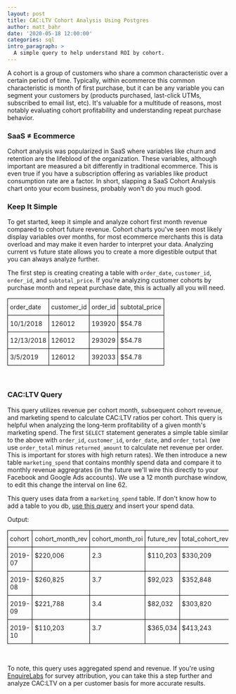 ```yaml
---
layout: post
title: CAC:LTV Cohort Analysis Using Postgres
author: matt_bahr
date: '2020-05-18 12:00:00'
categories: sql
intro_paragraph: >
  A simple query to help understand ROI by cohort.
---
```

A cohort is a group of customers who share a common characteristic over a certain period of time. Typically, within ecommerce this common characteristic is month of first purchase, but it can be any variable you can segment your customers by (products purchased, last-click UTMs, subscribed to email list, etc). It's valuable for a multitude of reasons, most notably evaluating cohort profitability and understanding repeat purchase behavior.

### SaaS &#8800; Ecommerce
Cohort analysis was popularized in SaaS where variables like churn and retention are the lifeblood of the organization. These variables, although important are measured a bit differently in traditional ecommerce. This is even true if you have a subscription offering as variables like product consumption rate are a factor. In short, slapping a SaaS Cohort Analysis chart onto your ecom business, probably won't do you much good. 

### Keep It Simple
To get started, keep it simple and analyze cohort first month revenue compared to cohort future revenue. Cohort charts you've seen most likely display variables over months, for most ecommerce merchants this is data overload and may make it even harder to interpret your data. Analyzing current vs future state allows you to create a more digestible output that you can always analyze further.

The first step is creating creating a table with `order_date`, `customer_id`, `order_id`, and `subtotal_price`. If you're analyzing customer cohorts by purchase month and repeat purchase date, this is actually all you will need. 

<style type="text/css">
.tg  {border-collapse:collapse;border-spacing:0;}
.tg td{border-color:black;border-style:solid;border-width:1px;font-size:14px;
  overflow:hidden;padding:10px 5px;word-break:normal;}
.tg th{border-color:black;border-style:solid;border-width:1px;font-size:14px;
  font-weight:normal;overflow:hidden;padding:10px 5px;word-break:normal;}
.tg .tg-0lax{text-align:left;vertical-align:top}
</style>
<table class="tg">
  <tr>
    <th class="tg-0lax">order_date</th>
    <th class="tg-0lax">customer_id</th>
    <th class="tg-0lax">order_id</th>
    <th class="tg-0lax">subtotal_price</th>
  </tr>
  <tr>
    <td class="tg-0lax">10/1/2018</td>
    <td class="tg-0lax">126012</td>
    <td class="tg-0lax">193920</td>
    <td class="tg-0lax">$54.78</td>
  </tr>
  <tr>
    <td class="tg-0lax">12/13/2018</td>
    <td class="tg-0lax">126012</td>
    <td class="tg-0lax">293029</td>
    <td class="tg-0lax">$54.78</td>
  </tr>
  <tr>
    <td class="tg-0lax">3/5/2019</td>
    <td class="tg-0lax">126012</td>
    <td class="tg-0lax">392033</td>
    <td class="tg-0lax">$54.78</td>
  </tr>
</table><br>

### CAC:LTV Query

This query utilizes revenue per cohort month, subsequent cohort revenue, and marketing spend to calculate CAC:LTV ratios per cohort. This query is helpful when analyzing the long-term profitability of a given month's marketing spend. The first `SELECT` statement generates a simple table similar to the above with `order_id`, `customer_id`, `order_date`, and `order_total` (we use `order_total` minus `returned_amount` to calculate net revenue per order. This is important for stores with high return rates). We then introduce a new table `marketing_spend` that contains monthly spend data and compare it to monthly revenue aggregrates (in the future we'll wire this directly to your Facebook and Google Ads accounts). We use a 12 month purchase window, to edit this change the interval on line 62.

<script src="https://gist.github.com/mattrbahr/3fc73ca5de224062eb7a0012f7f1ebe0.js"></script>

This query uses data from a `marketing_spend` table. If don't know how to add a table to you db, [use this query](https://gist.github.com/mattrbahr/8f4a2bdd5dcdbe93343b15c6a01647d7) and insert your spend data. 

Output:
<style type="text/css">
.tg  {border-collapse:collapse;border-spacing:0;}
.tg td{border-color:black;border-style:solid;border-width:1px;font-size:14px;
  overflow:hidden;padding:10px 5px;word-break:normal;}
.tg th{border-color:black;border-style:solid;border-width:1px;font-size:14px;
  font-weight:normal;overflow:hidden;padding:10px 5px;word-break:normal;}
.tg .tg-0lax{text-align:left;vertical-align:top}
</style>
<table class="tg">
  <tr>
    <th class="tg-0lax">cohort</th>
    <th class="tg-0lax">cohort_month_rev</th>
    <th class="tg-0lax">cohort_month_roi</th>
    <th class="tg-0lax">future_rev</th>
    <th class="tg-0lax">total_cohort_rev</th>
    <th class="tg-0lax">12_month_roi</th>
  </tr>
  <tr>
    <td class="tg-0lax">2019-07</td>
    <td class="tg-0lax">$220,006</td>
    <td class="tg-0lax">2.3</td>
    <td class="tg-0lax">$110,203</td>
    <td class="tg-0lax">$330,209</td>
    <td class="tg-0lax">6.1</td>
  </tr>
  <tr>
    <td class="tg-0lax">2019-08</td>
    <td class="tg-0lax">$260,825</td>
    <td class="tg-0lax">3.7</td>
    <td class="tg-0lax">$92,023</td>
    <td class="tg-0lax">$352,848</td>
    <td class="tg-0lax">5.2</td>
  </tr>
  <tr>
    <td class="tg-0lax">2019-09</td>
    <td class="tg-0lax">$221,788</td>
    <td class="tg-0lax">3.4</td>
    <td class="tg-0lax">$82,032</td>
    <td class="tg-0lax">$303,820</td>
    <td class="tg-0lax">4.9</td>
  </tr>
  <tr>
    <td class="tg-0lax">2019-10</td>
    <td class="tg-0lax">$110,203</td>
    <td class="tg-0lax">3.7</td>
    <td class="tg-0lax">$365,034</td>
    <td class="tg-0lax">$413,243</td>
    <td class="tg-0lax">4.2</td>
  </tr>
</table>
<br>

To note, this query uses aggregated spend and revenue. If you're using [EnquireLabs](https://enquirelabs.com) for survey attribution, you can take this a step further and analyze CAC:LTV on a per customer basis for more accurate results. 
